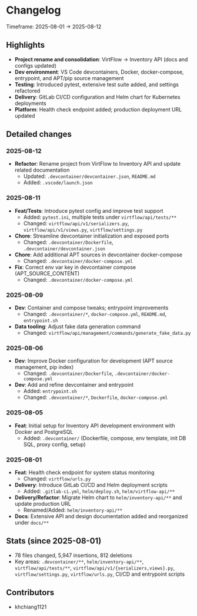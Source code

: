 # Changelog

Timeframe: 2025-08-01 → 2025-08-12

## Highlights
- **Project rename and consolidation**: VirtFlow → Inventory API (docs and configs updated)
- **Dev environment**: VS Code devcontainers, Docker, docker-compose, entrypoint, and APT/pip source management
- **Testing**: Introduced pytest, extensive test suite added, and settings refactored
- **Delivery**: GitLab CI/CD configuration and Helm chart for Kubernetes deployments
- **Platform**: Health check endpoint added; production deployment URL updated

## Detailed changes

### 2025-08-12
- **Refactor**: Rename project from VirtFlow to Inventory API and update related documentation
  - Updated: `.devcontainer/devcontainer.json`, `README.md`
  - Added: `.vscode/launch.json`

### 2025-08-11
- **Feat/Tests**: Introduce pytest config and improve test support
  - Added: `pytest.ini`, multiple tests under `virtflow/api/tests/**`
  - Changed: `virtflow/api/v1/serializers.py`, `virtflow/api/v1/views.py`, `virtflow/settings.py`
- **Chore**: Streamline devcontainer initialization and exposed ports
  - Changed: `.devcontainer/Dockerfile`, `.devcontainer/devcontainer.json`
- **Chore**: Add additional APT sources in devcontainer docker-compose
  - Changed: `.devcontainer/docker-compose.yml`
- **Fix**: Correct env var key in devcontainer compose (APT_SOURCE_CONTENT)
  - Changed: `.devcontainer/docker-compose.yml`

### 2025-08-09
- **Dev**: Container and compose tweaks; entrypoint improvements
  - Changed: `.devcontainer/*`, `docker-compose.yml`, `README.md`, `entrypoint.sh`
- **Data tooling**: Adjust fake data generation command
  - Changed: `virtflow/api/management/commands/generate_fake_data.py`

### 2025-08-06
- **Dev**: Improve Docker configuration for development (APT source management, pip index)
  - Changed: `.devcontainer/Dockerfile`, `.devcontainer/docker-compose.yml`
- **Dev**: Add and refine devcontainer and entrypoint
  - Added: `entrypoint.sh`
  - Changed: `.devcontainer/*`, `Dockerfile`, `docker-compose.yml`

### 2025-08-05
- **Feat**: Initial setup for Inventory API development environment with Docker and PostgreSQL
  - Added: `.devcontainer/` (Dockerfile, compose, env template, init DB SQL, proxy config, setup)

### 2025-08-01
- **Feat**: Health check endpoint for system status monitoring
  - Changed: `virtflow/urls.py`
- **Delivery**: Introduce GitLab CI/CD and Helm deployment scripts
  - Added: `.gitlab-ci.yml`, `helm/deploy.sh`, `helm/virtflow-api/**`
- **Delivery/Refactor**: Migrate Helm chart to `helm/inventory-api/**` and update production URL
  - Renamed/Added: `helm/inventory-api/**`
- **Docs**: Extensive API and design documentation added and reorganized under `docs/**`

## Stats (since 2025-08-01)
- 78 files changed, 5,947 insertions, 812 deletions
- Key areas: `.devcontainer/**`, `helm/inventory-api/**`, `virtflow/api/tests/**`, `virtflow/api/v1/{serializers,views}.py`, `virtflow/settings.py`, `virtflow/urls.py`, CI/CD and entrypoint scripts

## Contributors
- khchiang1121
